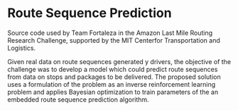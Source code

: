 # Route Sequence Prediction

Source code used by Team Fortaleza in the Amazon Last Mile Routing Research Challenge, supported by the MIT Centerfor Transportation and Logistics.

Given real data on route sequences generated y drivers, the objective of the challenge was to develop a model which could predict route sequences from data on stops and packages to be delivered. The proposed solution uses a formulation of the problem as an inverse reinforcement learning problem and applies Bayesian optimization to train parameters of the an embedded route sequence prediction algorithm.
